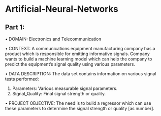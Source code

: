 # Artificial-Neural-Networks
## Part 1:
• DOMAIN: Electronics and Telecommunication

• CONTEXT: A communications equipment manufacturing company has a product which is responsible for emitting
informative signals. Company wants to build a machine learning model which can help the company to predict the
equipment’s signal quality using various parameters.

• DATA DESCRIPTION: The data set contains information on various signal tests performed:
1. Parameters: Various measurable signal parameters.
2. Signal_Quality: Final signal strength or quality.

• PROJECT OBJECTIVE: The need is to build a regressor which can use these parameters to determine the signal strength or
quality [as number].
